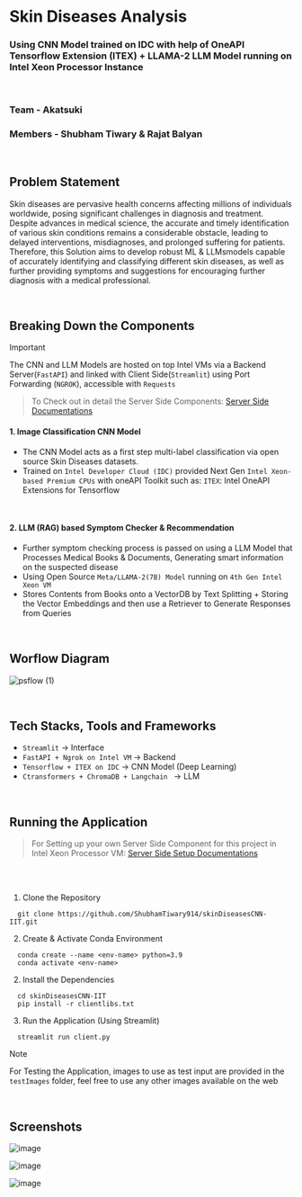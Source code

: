 
# Skin Diseases Analysis 
### Using CNN Model trained on IDC with help of OneAPI Tensorflow Extension (ITEX) + LLAMA-2 LLM Model running on Intel Xeon Processor Instance  

<br />

### Team - Akatsuki 
### Members - Shubham Tiwary & Rajat Balyan


<br />


## Problem Statement 

Skin diseases are pervasive health concerns affecting millions of individuals worldwide, posing significant challenges in diagnosis and treatment.
<br />
Despite advances in medical science, the accurate and timely identification of various skin conditions remains a considerable obstacle, leading to delayed interventions, misdiagnoses, and prolonged suffering for patients. 
<br />
Therefore, this Solution aims to develop robust ML & LLMsmodels capable of accurately identifying and classifying different skin diseases, as well as further providing symptoms and suggestions for encouraging further diagnosis with a medical professional.


<br />


## Breaking Down the Components

> [!IMPORTANT]
> The CNN and LLM Models are hosted on top Intel VMs via a Backend Server(`FastAPI`) and linked with Client Side(`Streamlit`) using Port Forwarding (`NGROK`), accessible with `Requests` 
>> To Check out in detail the Server Side Components: [Server Side Documentations](https://github.com/ShubhamTiwary914/SkinDiseasesDiagnosis-IntelHackathon/tree/main/server#hosted-on-intel-xeon-processor-vm-instance-on-a-python-fastapi-web-serverrunning-on-vms-localhost-with-ngrokport-forward-for-web-server)

<h4>1. Image Classification CNN Model</h3>

 -  The CNN Model acts as a first step multi-label classification via open source Skin Diseases datasets.
 -  Trained on `Intel Developer Cloud (IDC)` provided Next Gen `Intel Xeon-based Premium CPUs` with oneAPI Toolkit such as:  `ITEX`:  Intel OneAPI Extensions for Tensorflow
  

<br />

<h4>2. LLM (RAG) based Symptom Checker & Recommendation </h3>

- Further symptom checking process is passed on using a LLM Model that Processes Medical Books & Documents, Generating smart information on the suspected disease
- Using Open Source `Meta/LLAMA-2(7B) Model` running on `4th Gen Intel Xeon VM`
- Stores Contents from Books onto a VectorDB by Text Splitting + Storing the Vector Embeddings and then use a Retriever to Generate Responses from Queries





<br />


## Worflow Diagram

![psflow (1)](https://github.com/ShubhamTiwary914/SkinDiseasesDiagnosis-IntelHackathon/assets/67773966/119bb549-5a86-4025-bc68-3c808414aa97)




<br />


## Tech Stacks, Tools and Frameworks

 - `Streamlit` -> Interface
 - `FastAPI + Ngrok on Intel VM` -> Backend
 - `Tensorflow + ITEX on IDC` -> CNN Model (Deep Learning)
 - `Ctransformers + ChromaDB + Langchain ` -> LLM 





<br />


## Running the Application 

> For Setting up your own Server Side Component for this project in Intel Xeon Processor VM:  [Server Side Setup Documentations](https://github.com/ShubhamTiwary914/SkinDiseasesDiagnosis-IntelHackathon/tree/main/server#hosted-on-intel-xeon-processor-vm-instance-on-a-python-fastapi-web-serverrunning-on-vms-localhost-with-ngrokport-forward-for-web-server)

<br /><br />


1. Clone the Repository
```
  git clone https://github.com/ShubhamTiwary914/skinDiseasesCNN-IIT.git
```

2. Create & Activate Conda Environment 
```
  conda create --name <env-name> python=3.9
  conda activate <env-name>
```

2. Install the Dependencies
```
  cd skinDiseasesCNN-IIT
  pip install -r clientlibs.txt
```

3. Run the Application (Using Streamlit)
```
  streamlit run client.py
```



> [!NOTE]
> For Testing the Application, images to use as test input are provided in the `testImages` folder, feel free to use any other images available on the web


<br />


## Screenshots

![image](https://github.com/ShubhamTiwary914/skinDiseasesCNN-IIT/assets/67773966/ae714f72-c987-48ee-bff0-d1645fb537a7)


![image](https://github.com/ShubhamTiwary914/skinDiseasesCNN-IIT/assets/67773966/8914885f-44d2-4e8d-b3be-bb811c1acf3a)


![image](https://github.com/ShubhamTiwary914/skinDiseasesCNN-IIT/assets/67773966/bd99cdef-1638-4a92-880f-1788d8530f87)



